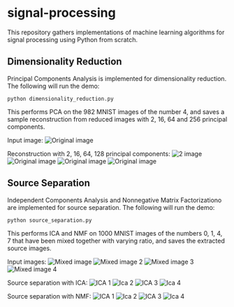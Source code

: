 # signal-processing
This repository gathers implementations of machine learning algorithms for signal processing using Python from scratch.

## Dimensionality Reduction
Principal Components Analysis is implemented for dimensionality reduction. The following will run the demo:
```
python dimensionality_reduction.py
```
This performs PCA on the 982 MNIST images of the number 4, and saves a sample reconstruction from reduced images with 2, 16, 64 and 256 principal components.

Input image: ![Original image](https://github.com/kayoyin/signal-processing/blob/master/four_dataset/four0.jpg)

Reconstruction with 2, 16, 64, 128 principal components: ![2 image](https://github.com/kayoyin/signal-processing/blob/master/output/pca_2.jpg) ![Original image](https://github.com/kayoyin/signal-processing/blob/master/output/pca_16.jpg) ![Original image](https://github.com/kayoyin/signal-processing/blob/master/output/pca_64.jpg) ![Original image](https://github.com/kayoyin/signal-processing/blob/master/output/pca_256.jpg)

## Source Separation
Independent Components Analysis and Nonnegative Matrix Factorizationo are implemented for source separation.
The following will run the demo:
```
python source_separation.py
```
This performs ICA and NMF on 1000 MNIST images of the numbers 0, 1, 4, 7 that have been mixed together with varying ratio, and saves the extracted source images.

Input images: ![Mixed image](https://github.com/kayoyin/signal-processing/blob/master/mixture_dataset(0147)/img0.jpg) ![Mixed image 2](https://github.com/kayoyin/signal-processing/blob/master/mixture_dataset(0147)/img1.jpg) ![Mixed image 3](https://github.com/kayoyin/signal-processing/blob/master/mixture_dataset(0147)/img2.jpg) ![Mixed image 4](https://github.com/kayoyin/signal-processing/blob/master/mixture_dataset(0147)/img3.jpg)

Source separation with ICA: ![ICA 1](https://github.com/kayoyin/signal-processing/blob/master/output/ica_0.jpg) ![Ica 2](https://github.com/kayoyin/signal-processing/blob/master/output/ica_1.jpg) ![ICA 3](https://github.com/kayoyin/signal-processing/blob/master/output/ica_2.jpg) ![Ica 4](https://github.com/kayoyin/signal-processing/blob/master/output/ica_3.jpg)

Source separation with NMF: ![ICA 1](https://github.com/kayoyin/signal-processing/blob/master/output/nmf_0.jpg) ![Ica 2](https://github.com/kayoyin/signal-processing/blob/master/output/nmf_1.jpg) ![ICA 3](https://github.com/kayoyin/signal-processing/blob/master/output/nmf_2.jpg) ![Ica 4](https://github.com/kayoyin/signal-processing/blob/master/output/nmf_3.jpg)
